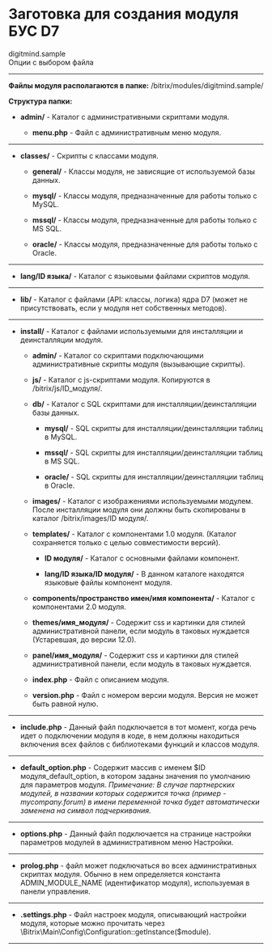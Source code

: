 # Заготовка для создания модуля БУС D7

digitmind.sample<br>
Опции с выбором файла

--------

**Файлы модуля располагаются в папке:** /bitrix/modules/digitmind.sample/

**Структура папки:**

* **admin/** - Каталог с административными скриптами модуля.

  * **menu.php** - Файл с административным меню модуля.

--------

* **classes/** - Скрипты с классами модуля.

  * **general/** - Классы модуля, не зависящие от используемой базы данных.

  * **mysql/** - Классы модуля, предназначенные для работы только с MySQL.

  * **mssql/** - Классы модуля, предназначенные для работы только с MS SQL.

  * **oracle/** - Классы модуля, предназначенные для работы только с Oracle.


--------

* **lang/ID языка/** - Каталог с языковыми файлами скриптов модуля.

--------

* **lib/** - Каталог с файлами (API: классы, логика) ядра D7 (может не присутствовать, если у модуля нет собственных методов).

--------

* **install/** - Каталог с файлами используемыми для инсталляции и деинсталляции модуля.

  * **admin/** - Каталог со скриптами подключающими административные скрипты модуля (вызывающие скрипты).

  * **js/** - Каталог с js-скриптами модуля. Копируются в /bitrix/js/ID_модуля/.

  * **db/** - Каталог с SQL скриптами для инсталляции/деинсталляции базы данных.

    * **mysql/** - SQL скрипты для инсталляции/деинсталляции таблиц в MySQL.

    * **mssql/** - SQL скрипты для инсталляции/деинсталляции таблиц в MS SQL.

    * **oracle/** - SQL скрипты для инсталляции/деинсталляции таблиц в Oracle.

  * **images/** - Каталог с изображениями используемыми модулем. После инсталляции модуля они должны быть скопированы в каталог /bitrix/images/ID модуля/.

  * **templates/** - Каталог с компонентами 1.0 модуля. (Каталог сохраняется только с целью совместимости версий).

    * **ID модуля/** - Каталог с основными файлами компонент.

    * **lang/ID языка/ID модуля/** - В данном каталоге находятся языковые файлы компонент модуля.

  * **components/пространство имен/имя компонента/** - Каталог с компонентами 2.0 модуля.

  * **themes/имя_модуля/** - Содержит css и картинки для стилей административной панели, если модуль в таковых нуждается (Устаревшая, до версии 12.0).

  * **panel/имя_модуля/** - Содержит css и картинки для стилей административной панели, если модуль в таковых нуждается.

  * **index.php** - Файл с описанием модуля.

  * **version.php** - Файл с номером версии модуля. Версия не может быть равной нулю.

--------

* **include.php** - Данный файл подключается в тот момент, когда речь идет о подключении модуля в коде, в нем должны находиться включения всех файлов с библиотеками функций и классов модуля.

--------

* **default_option.php** - Содержит массив с именем $ID модуля_default_option, в котором заданы значения по умолчанию для параметров модуля. *Примечание: В случае партнерских модулей, в названии которых содержится точка (пример - mycompany.forum) в имени переменной точка будет автоматически заменена на символ подчеркивания.*

--------

* **options.php** - Данный файл подключается на странице настройки параметров модулей в административном меню Настройки.

--------

* **prolog.php** - файл может подключаться во всех административных скриптах модуля. Обычно в нем определяется константа ADMIN_MODULE_NAME (идентификатор модуля), используемая в панели управления.

--------

* **.settings.php** - Файл настроек модуля, описывающий настройки модуля, которые можно прочитать через \Bitrix\Main\Config\Configuration::getInstance($module).

--------
